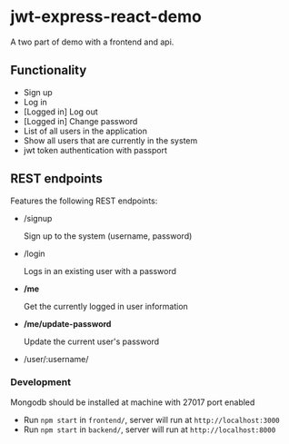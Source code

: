 # jwt-express-react-demo

A two part of demo with a frontend and api.




## Functionality

- Sign up
- Log in
- [Logged in] Log out
- [Logged in] Change password
- List of all users in the application 
- Show all users that are currently in the system
- jwt token authentication with passport

## REST endpoints
Features the following REST endpoints:

- /signup

    Sign up to the system (username, password)
    
- /login

    Logs in an existing user with a password
    
- **/me**

    Get the currently logged in user information
    
- **/me/update-password**

    Update the current user's password
    
- /user/:username/


### Development
Mongodb should be installed at machine with 27017 port enabled
- Run `npm start` in `frontend/`, server will run at `http://localhost:3000`
- Run `npm start` in `backend/`, server will run at `http://localhost:8000`
